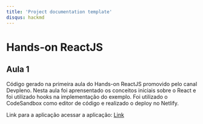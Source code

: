 ```yaml
---
title: 'Project documentation template'
disqus: hackmd
---
```


Hands-on ReactJS
===


## Aula 1

Código gerado na primeira aula do Hands-on ReactJS promovido pelo canal Devpleno.
Nesta aula foi aprensentado os conceitos iniciais sobre o React e foi utilizado hooks na implementação do exemplo.
Foi utilizado o CodeSandbox como editor de código e realizado o deploy no Netlify.

Link para a aplicação acessar a aplicação: [Link](https://csb-33rp1.netlify.com/)
